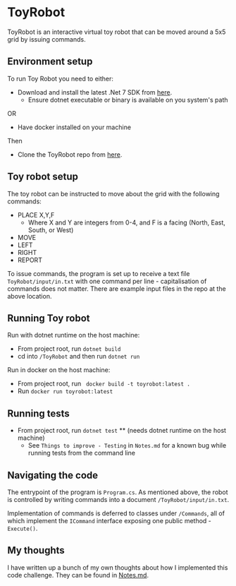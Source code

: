 # ToyRobot

ToyRobot is an interactive virtual toy robot that can be moved around a 5x5 grid by issuing commands.

## Environment setup
To run Toy Robot you need to either:
- Download and install the latest .Net 7 SDK from [here](https://dotnet.microsoft.com/en-us/download/dotnet/7.0).
  - Ensure dotnet executable or binary is available on you system's path

OR 
- Have docker installed on your machine

Then
- Clone the ToyRobot repo from [here](https://github.com/jbellingham/ToyRobot).

## Toy robot setup

The toy robot can be instructed to move about the grid with the following commands:
- PLACE X,Y,F
  - Where X and Y are integers from 0-4, and F is a facing (North, East, South, or West)
- MOVE
- LEFT
- RIGHT
- REPORT

To issue commands, the program is set up to receive a text file `ToyRobot/input/in.txt` with one command per line - capitalisation of commands does not matter.
There are example input files in the repo at the above location.

## Running Toy robot
Run with dotnet runtime on the host machine:
- From project root, run `dotnet build`
- cd into `/ToyRobot` and then run `dotnet run`

Run in docker on the host machine:
- From project root, run ` docker build -t toyrobot:latest .`
- Run `docker run toyrobot:latest`


## Running tests
- From project root, run `dotnet test` ** (needs dotnet runtime on the host machine)
  - See `Things to improve - Testing` in `Notes.md` for a known bug while running tests from the command line

## Navigating the code
The entrypoint of the program is `Program.cs`. As mentioned above, the robot is controlled by writing commands into a document `/ToyRobot/input/in.txt`.

Implementation of commands is deferred to classes under `/Commands`, all of which implement the `ICommand` interface exposing one public method - `Execute()`.

## My thoughts
I have written up a bunch of my own thoughts about how I implemented this code challenge.
They can be found in [Notes.md](https://github.com/jbellingham/ToyRobot/blob/49742d51c5323291c76ac3c6952414cf2632da06/NOTES.md.).